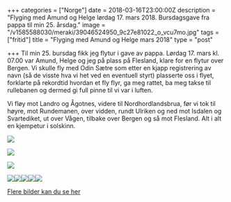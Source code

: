 +++
categories = ["Norge"]
date = 2018-03-16T23:00:00Z
description = "Flyging med Amund og Helge lørdag 17. mars 2018. Bursdagsgave fra pappa til min 25. årsdag."
image = "/v1585588030/meraki/39046524950_9c27e81022_o_vcu7mo.jpg"
tags = ["fritid"]
title = "Flyging med Amund og Helge mars 2018"
type = "post"

+++
Til min 25. bursdag fikk jeg flytur i gave av pappa. Lørdag 17. mars kl. 07.00 var Amund, Helge og jeg på plass på Flesland, klare for en flytur over Bergen. Vi skulle fly med Odin Sætre som etter en kjapp registrering av navn (så de visste hva vi het ved en eventuell styrt) plasserte oss i flyet, forklarte på rekordtid hvordan et fly flyr, ga meg rattet, ba meg takse til rullebanen og dermed gi full pinne til vi var i luften.

Vi fløy mot Landro og Ågotnes, videre til Nordhordlandsbrua, før vi tok til høyre, mot Rundemanen, over vidden, rundt Ulriken og ned mot Isdalen og Svartediket, ut over Vågen, tilbake over Bergen og så mot Flesland. Alt i alt en kjempetur i solskinn.

![](https://res.cloudinary.com/meraki-images/image/upload/v1585679901/meraki/flyging_med_amund_og_helge-2_dcvle1.jpg)

![](https://res.cloudinary.com/meraki-images/image/upload/v1585679902/meraki/flyging_med_amund_og_helge-11_p0mn5l.jpg)

![](https://res.cloudinary.com/meraki-images/image/upload/v1585679901/meraki/flyging_med_amund_og_helge-4_ylknlt.jpg)

![](https://res.cloudinary.com/meraki-images/image/upload/v1585679901/meraki/flyging_med_amund_og_helge-19_xejdpy.jpg)![](https://res.cloudinary.com/meraki-images/image/upload/v1585679901/meraki/flyging_med_amund_og_helge-5_tb3tyj.jpg)![](https://res.cloudinary.com/meraki-images/image/upload/v1585679901/meraki/flyging_med_amund_og_helge-12_sizlh3.jpg)![](https://res.cloudinary.com/meraki-images/image/upload/v1585679902/meraki/flyging_med_amund_og_helge-17_byy7gv.jpg)![](https://res.cloudinary.com/meraki-images/image/upload/v1585679901/meraki/flyging_med_amund_og_helge-13_ecztut.jpg)

[Flere bilder kan du se her](https://www.flickr.com/photos/136910559@N03/albums/72157691512274812)